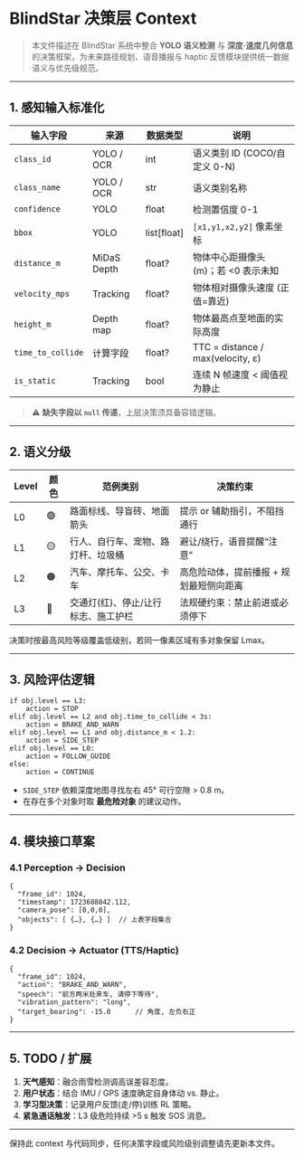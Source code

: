 # BlindStar 决策层 Context

> 本文件描述在 BlindStar 系统中整合 **YOLO 语义检测** 与 **深度·速度几何信息** 的决策框架，为未来路径规划、语音播报与 haptic 反馈模块提供统一数据语义与优先级规范。

---

## 1. 感知输入标准化

| 输入字段 | 来源 | 数据类型 | 说明 |
|----------|------|----------|------|
| `class_id`         | YOLO / OCR | int    | 语义类别 ID (COCO/自定义 0-N) |
| `class_name`       | YOLO / OCR | str    | 语义类别名称 |
| `confidence`       | YOLO       | float  | 检测置信度 0-1 |
| `bbox`             | YOLO       | list[float] | `[x1,y1,x2,y2]` 像素坐标 |
| `distance_m`       | MiDaS Depth| float? | 物体中心距摄像头 (m)；若 <0 表示未知 |
| `velocity_mps`     | Tracking   | float? | 物体相对摄像头速度 (正值=靠近) |
| `height_m`         | Depth map  | float? | 物体最高点至地面的实际高度 |
| `time_to_collide`  | 计算字段    | float? | TTC = distance / max(velocity, ε) |
| `is_static`        | Tracking   | bool   | 连续 N 帧速度 < 阈值视为静止 |

> ⚠️ **缺失字段以 `null` 传递**，上层决策须具备容错逻辑。

---

## 2. 语义分级

| Level | 颜色 | 范例类别                         | 决策约束 |
|-------|------|----------------------------------|----------|
| L0    | 🟢  | 路面标线、导盲砖、地面箭头           | 提示 or 辅助指引，不阻挡通行 |
| L1    | 🟡  | 行人、自行车、宠物、路灯杆、垃圾桶   | 避让/绕行，语音提醒“注意” |
| L2    | 🟠  | 汽车、摩托车、公交、卡车            | 高危险动体，提前播报 + 规划最短侧向距离 |
| L3    | 🔴  | 交通灯(红)、停止/让行标志、施工护栏 | 法规硬约束：禁止前进或必须停下 |

决策时按最高风险等级覆盖低级别，若同一像素区域有多对象保留 Lmax。

---

## 3. 风险评估逻辑

```
if obj.level == L3:
    action = STOP
elif obj.level == L2 and obj.time_to_collide < 3s:
    action = BRAKE_AND_WARN
elif obj.level == L1 and obj.distance_m < 1.2:
    action = SIDE_STEP
elif obj.level == L0:
    action = FOLLOW_GUIDE
else:
    action = CONTINUE
```

- `SIDE_STEP` 依赖深度地图寻找左右 45° 可行空隙 > 0.8 m。  
- 在存在多个对象时取 **最危险对象** 的建议动作。

---

## 4. 模块接口草案

### 4.1 Perception → Decision

```jsonc
{
  "frame_id": 1024,
  "timestamp": 1723688842.112,
  "camera_pose": [0,0,0],
  "objects": [ {…}, {…} ]  // 上表字段集合
}
```

### 4.2 Decision → Actuator (TTS/Haptic)

```jsonc
{
  "frame_id": 1024,
  "action": "BRAKE_AND_WARN",
  "speech": "前方两米处来车, 请停下等待",
  "vibration_pattern": "long",
  "target_bearing": -15.0      // 角度, 左负右正
}
```

---

## 5. TODO / 扩展

1. **天气感知**：融合雨雪检测调高误差容忍度。  
2. **用户状态**：结合 IMU / GPS 速度确定自身体动 vs. 静止。  
3. **学习型决策**：记录用户反馈(走/停)训练 RL 策略。  
4. **紧急通话触发**：L3 级危险持续 >5 s 触发 SOS 消息。

---

保持此 context 与代码同步，任何决策字段或风险级别调整请先更新本文件。 